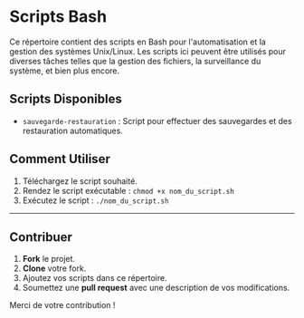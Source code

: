 # Scripts Bash

Ce répertoire contient des scripts en Bash pour l'automatisation et la gestion des systèmes Unix/Linux. Les scripts ici peuvent être utilisés pour diverses tâches telles que la gestion des fichiers, la surveillance du système, et bien plus encore.

## Scripts Disponibles

- `sauvegarde-restauration` : Script pour effectuer des sauvegardes et des restauration automatiques.


## Comment Utiliser

1. Téléchargez le script souhaité.
2. Rendez le script exécutable : `chmod +x nom_du_script.sh`
3. Exécutez le script : `./nom_du_script.sh`

---

## Contribuer

1. **Fork** le projet.
2. **Clone** votre fork.
3. Ajoutez vos scripts dans ce répertoire.
4. Soumettez une **pull request** avec une description de vos modifications.

Merci de votre contribution !
